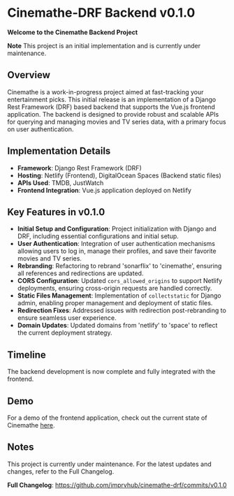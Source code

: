 # Cinemathe-DRF Backend v0.1.0

**Welcome to the Cinemathe Backend Project**

**Note**
This project is an initial implementation and is currently under maintenance.

## Overview
Cinemathe is a work-in-progress project aimed at fast-tracking your entertainment picks. This initial release is an implementation of a Django Rest Framework (DRF) based backend that supports the Vue.js frontend application. The backend is designed to provide robust and scalable APIs for querying and managing movies and TV series data, with a primary focus on user authentication.

## Implementation Details
- **Framework**: Django Rest Framework (DRF)
- **Hosting**: Netlify (Frontend), DigitalOcean Spaces (Backend static files)
- **APIs Used**: TMDB, JustWatch
- **Frontend Integration**: Vue.js application deployed on Netlify

## Key Features in v0.1.0
- **Initial Setup and Configuration**: Project initialization with Django and DRF, including essential configurations and initial setup.
- **User Authentication**: Integration of user authentication mechanisms allowing users to log in, manage their profiles, and save their favorite movies and TV series.
- **Rebranding**: Refactoring to rebrand 'sonarflix' to 'cinemathe', ensuring all references and redirections are updated.
- **CORS Configuration**: Updated `cors_allowed_origins` to support Netlify deployments, ensuring cross-origin requests are handled correctly.
- **Static Files Management**: Implementation of `collectstatic` for Django admin, enabling proper management and deployment of static files.
- **Redirection Fixes**: Addressed issues with redirection post-rebranding to ensure seamless user experience.
- **Domain Updates**: Updated domains from 'netlify' to 'space' to reflect the current deployment strategy.

## Timeline
The backend development is now complete and fully integrated with the frontend.

## Demo
For a demo of the frontend application, check out the current state of Cinemathe [here](#).

## Notes
This project is currently under maintenance. For the latest updates and changes, refer to the Full Changelog.

**Full Changelog**: https://github.com/imprvhub/cinemathe-drf/commits/v0.1.0